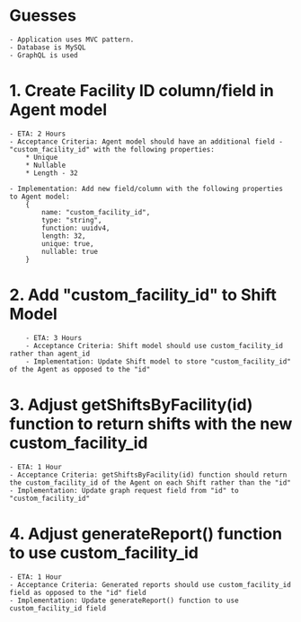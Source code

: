 # Guesses

    - Application uses MVC pattern.
    - Database is MySQL
    - GraphQL is used

# 1. Create Facility ID column/field in Agent model

    - ETA: 2 Hours
    - Acceptance Criteria: Agent model should have an additional field - "custom_facility_id" with the following properties:
        * Unique
        * Nullable
        * Length - 32

    - Implementation: Add new field/column with the following properties to Agent model:
        {
            name: "custom_facility_id",
            type: "string",
            function: uuidv4,
            length: 32,
            unique: true,
            nullable: true
        }

# 2. Add "custom_facility_id" to Shift Model

        - ETA: 3 Hours
        - Acceptance Criteria: Shift model should use custom_facility_id rather than agent_id
        - Implementation: Update Shift model to store "custom_facility_id" of the Agent as opposed to the "id"

# 3. Adjust getShiftsByFacility(id) function to return shifts with the new custom_facility_id

    - ETA: 1 Hour
    - Acceptance Criteria: getShiftsByFacility(id) function should return the custom_facility_id of the Agent on each Shift rather than the "id"
    - Implementation: Update graph request field from "id" to "custom_facility_id"

# 4. Adjust generateReport() function to use custom_facility_id

    - ETA: 1 Hour
    - Acceptance Criteria: Generated reports should use custom_facility_id field as opposed to the "id" field
    - Implementation: Update generateReport() function to use custom_facility_id field
